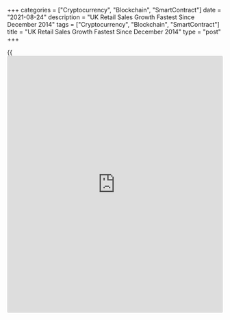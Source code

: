 +++
categories = ["Cryptocurrency", "Blockchain", "SmartContract"]
date = "2021-08-24"
description = "UK Retail Sales Growth Fastest Since December 2014"
tags = ["Cryptocurrency", "Blockchain", "SmartContract"]
title = "UK Retail Sales Growth Fastest Since December 2014"
type = "post"
+++

{{<iframe id="large-banner" src="https://www.bounty.group/#slide=3.0" width="100%" height="600" scrolling="no" style="border: 0px solid rgb(216, 221, 230); border-radius: 3px;">}}

UK retail sales rose at the fastest rate since late 2014, but the pace
is expected to slow slightly next month, survey data from the
Confederation of British Industry showed Tuesday.  
  
The balance of the CBI's Distributive Trades Survey surged to 60 from 23
in July. Economists had expected it to ease to 20.  
  
The balance is expected to ease to 39 in September.  
  
Orders grew at a survey record pace in August with the balance jumping
to 68 from 49 in July. That was the strongest figure since July 1983.  
  
In September, the order balance is expected to ease to 55.  
  
"While sales growth is set to remain strong, a more definitive shift in
household spending towards consumer services is anticipated later in the
year - leading to greater normalization of growth in the retail sector,"
CBI Lead Economist Alpesh Paleja said.  
  
"Furthermore, there are signs of operational challenges still biting,
with stock levels reaching another record low and import penetration
falling."

The economist said the disruption is being exacerbated by continued
labor shortages as many retailers are reliant on younger employees
currently awaiting their jab.

For comments and feedback [contact](https://www.playgroundfx.com/contact/): editorial@rtt[news](https://www.letsplayfx.com/blog/forex-news-website/).com

[Economic News][1]

 **What parts of the world are seeing the best (and worst) economic
performances lately? Click[here][2] to check out our [Econ Scorecard][2]
and find out! See up-to-the-moment [ranking](https://www.playgroundfx.com/blog/crypto-exchange-ranking/)s for the best and worst
performers in [GDP][3], [unemployment rate][4], [inflation][5] and much
more.**

   1. www.rtt[news](https://www.letsplayfx.com/blog/forex-news-website/).com/Content/EconomicNews.aspx
   2. www.rtt[news](https://www.letsplayfx.com/blog/forex-news-website/).com/economic-scorecard/world-rank/PPI/highest-performance.aspx
   3. www.rtt[news](https://www.letsplayfx.com/blog/forex-news-website/).com/economic-scorecard/world-rank/GDP/highest-performance.aspx
   4. www.rtt[news](https://www.letsplayfx.com/blog/forex-news-website/).com/economic-scorecard/world-rank/unemployment-rate/lowest-performance.aspx
   5. www.rtt[news](https://www.letsplayfx.com/blog/forex-news-website/).com/economic-scorecard/world-rank/CPI/highest-performance.aspx